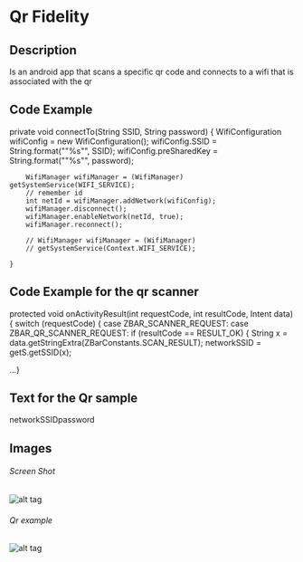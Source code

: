 # Qr Fidelity

## Description
Is an android app that scans a specific qr code and connects to a wifi that is associated with the qr

## Code Example

private void connectTo(String SSID, String password) 
{
		WifiConfiguration wifiConfig = new WifiConfiguration();
		wifiConfig.SSID = String.format("\"%s\"", SSID);
		wifiConfig.preSharedKey = String.format("\"%s\"", password);

		WifiManager wifiManager = (WifiManager) getSystemService(WIFI_SERVICE);
		// remember id
		int netId = wifiManager.addNetwork(wifiConfig);
		wifiManager.disconnect();
		wifiManager.enableNetwork(netId, true);
		wifiManager.reconnect();

		// WifiManager wifiManager = (WifiManager)
		// getSystemService(Context.WIFI_SERVICE);

	}

## Code Example for the qr scanner

protected void onActivityResult(int requestCode, int resultCode, Intent data) 
{
		switch (requestCode) {
		case ZBAR_SCANNER_REQUEST:
		case ZBAR_QR_SCANNER_REQUEST:
			if (resultCode == RESULT_OK) {
				String x = data.getStringExtra(ZBarConstants.SCAN_RESULT);
				networkSSID = getS.getSSID(x);

...}

## Text for the Qr sample
<ssid>networkSSID</ssid><pass>password</pass>


## Images

###### Screen Shot
![alt tag](https://raw.githubusercontent.com/Kitsopappas/Qr-Fidelity/master/images/img1.jpg)


###### Qr example

![alt tag](https://raw.githubusercontent.com/Kitsopappas/Qr-Fidelity/master/images/qr_sample.png)
